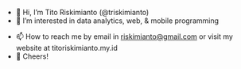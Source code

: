 - 👋 Hi, I’m Tito Riskimianto (@triskimianto)
- 👀 I’m interested in data analytics, web, & mobile programming
<!-- - 🌱 I’m currently learning 
- 💞️ I’m looking to collaborate on ... -->
- 📫 How to reach me by email in riskimianto@gmail.com or visit my website at titoriskimianto.my.id
- 💙 Cheers!
<!---
triskimianto/triskimianto is a ✨ special ✨ repository because its `README.md` (this file) appears on your GitHub profile.
You can click the Preview link to take a look at your changes.
--->
